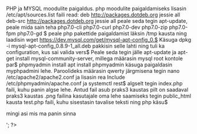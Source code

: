 PHP ja MYSQL moodulite paigaldus.
php moodulite paigaldamiseks lisasin /etc/apt/sources.list faili read:
deb http://packages.dotdeb.org jessie all
deb-src http://packages.dotdeb.org jessie all
peale seda tegin apt-update, peale mida sain teha php7.0-cli php7.0-curl php7.0-dev php7.0-zip php7.0-fpm php7.0-gd $
peale php pakettide paigaldamist läksin /tmp kausta ning laadisin wget https://dev.mysql.com/get/mysql-apt-config_0.$
Käsuga dpkg -i mysql-apt-config_0.8.9-1_all.deb pakkisin selle lahti ning tuli ka configuration, kus sai valida vers$
Peale seda tegin jälle apt-update ja apt-get install mysql-community-server, millega määrasin mysql root kontole par$
phpmyadmin install
apt install phpmyadmin käsuga paigaldasin myphpadmini lehe. Paroolideks määrasin qwerty
järgmisena tegin nano /etc/apache2/apache2.conf ja lisasin rea Include /etc/phpmyadmin/apache.conf ja systemctl rest$
algselt tegin index.php faili, kuhu panin algse lehe. Antud fail asub praks3 kaustas
pilt on saadaval praks3 kaustas .png failina
kasutajale oma lehe saamiseks tegin public_html kausta test.php faili, kuhu sisestasin tavalise teksti ning php käsu$
<?php echo '<p> mingi asi mis ma panin sinna </p>'; ?>

